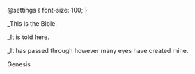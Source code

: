 @settings {
  font-size: 100;
}  

_This is the Bible.

_It is told here.

_It has passed through however many eyes have created mine.

Genesis
